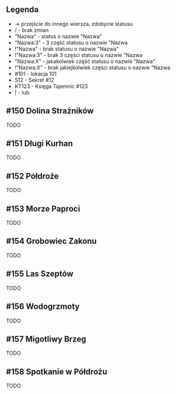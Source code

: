 ## Legenda
* -> przejście do innego wiersza, zdobycie statusu
* / - brak zmian
* "Nazwa" - status o nazwie "Nazwa"
* "Nazwa:3" - 3 część statusu o nazwie "Nazwa
* !"Nazwa" - brak statusu o nazwie "Nazwa"
* !"Nazwa:3" - brak 3 części statusu o nazwie "Nazwa
* "Nazwa:X" - jakakolwiek część statusu o nazwie "Nazwa"
* !"Nazwa:X" - brak jakiejkolwiek części statusu o nazwie "Nazwa
* #101 - lokacja 101
* S12 - Sekret #12
* KT123 - Księga Tajemnic #123
* | - lub

## #150 Dolina Strażników
TODO

## #151 Długi Kurhan
TODO

## #152 Półdroże
TODO

## #153 Morze Paproci
TODO

## #154 Grobowiec Zakonu
TODO

## #155 Las Szeptów
TODO

## #156 Wodogrzmoty
TODO

## #157 Migotliwy Brzeg
TODO

## #158 Spotkanie w Półdrożu
TODO
